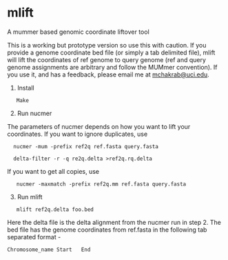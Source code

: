 # mlift 
A mummer based genomic coordinate liftover tool

This is a working but prototype version so use this with caution. If you provide a genome coordinate bed file (or simply a tab delimited file), mlift will lift the coordinates of ref genome to query genome (ref and query genome assignments are arbitrary and follow the MUMmer convention). If you use it, and has a feedback, please email me at mchakrab@uci.edu.

1. Install

 ```
	Make
 ```
2. Run nucmer

The parameters of nucmer depends on how you want to lift your coordinates. If you want to ignore duplicates, use 

  ```
	nucmer -mum -prefix ref2q ref.fasta query.fasta

	delta-filter -r -q re2q.delta >ref2q.rq.delta
 ```
If you want to get all copies, use

 ```
	nucmer -maxmatch -prefix ref2q.mm ref.fasta query.fasta
 ```

3. Run mlift

 ```
	mlift ref2q.delta foo.bed
 ```
Here the delta file is the delta alignment from the nucmer run in step 2. The bed file has the genome coordinates from ref.fasta in the following tab separated format -
	
	Chromosome_name	Start	End
